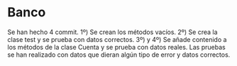 # Banco
Se han hecho 4 commit.
1º) Se crean los métodos vacíos.
2º) Se crea la clase test y se prueba con datos correctos.
3º) y 4º) Se añade contenido a los métodos de la clase Cuenta y se prueba con datos reales. Las pruebas se han realizado con datos que dieran algún tipo de error y datos correctos.

